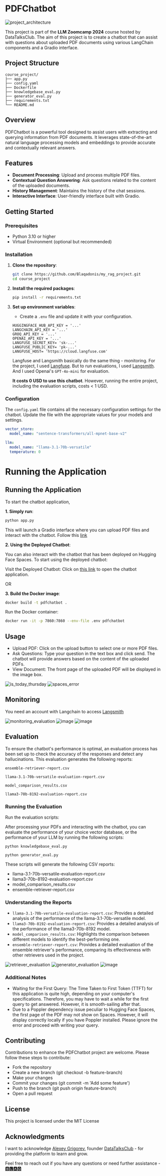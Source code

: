 # PDFChatbot

![project_architecture](https://github.com/user-attachments/assets/76c3e4e2-4151-4438-b25b-621f97b131bf)


This project is part of the **LLM Zoomcamp 2024** course hosted by DataTalksClub. The aim of this project is to create a chatbot that can assist with questions about uploaded PDF documents using various LangChain components and a Gradio interface.

## Project Structure
```
course_project/
├── app.py
├── config.yaml
├── Dockerfile
├── knowledgebase_eval.py
├── generator_eval.py
├── requirements.txt
└── README.md

```


## Overview

PDFChatbot is a powerful tool designed to assist users with extracting and querying information from PDF documents. It leverages state-of-the-art natural language processing models and embeddings to provide accurate and contextually relevant answers.

## Features

- **Document Processing**: Upload and process multiple PDF files.
- **Contextual Question Answering**: Ask questions related to the content of the uploaded documents.
- **History Management**: Maintains the history of the chat sessions.
- **Interactive Interface**: User-friendly interface built with Gradio.

## Getting Started

### Prerequisites

- Python 3.10 or higher
- Virtual Environment (optional but recommended)

### Installation

1. **Clone the repository**:
    ```sh
    git clone https://github.com/Blaqadonis/my_rag_project.git
    cd course_project
    ```

2. **Install the required packages**:
    ```sh
    pip install -r requirements.txt
    ```

3. **Set up environment variables**:
    - Create a `.env` file and update it with your configuration.
    ```env
    HUGGINGFACE_HUB_API_KEY = '...'
    LANGCHAIN_API_KEY = '...'
    GROQ_API_KEY = '...'
    OPENAI_API_KEY = '...'
    LANGFUSE_SECRET_KEY= 'sk-...'
    LANGFUSE_PUBLIC_KEY= 'pk-...'
    LANGFUSE_HOST= 'https://cloud.langfuse.com'
    ```
    Langfuse and Langsmith basically do the same thing - monitoring. For the project, I used [Langfuse](https://cloud.langfuse.com/project/clwuk3f8o0000bzc5mov0mjsa/traces/350841d0-16a1-47fd-8750-db04d36780f1). But to run evaluations, I used [Langsmith](https://smith.langchain.com/o/f2adffe6-d93b-5c6f-9047-1174f7260035/projects/p/f4ce8c05-5aa0-4bc8-8cc4-bfac3afe2736?timeModel=%7B%22duration%22%3A%227d%22%7D). And I used Openai's ```GPT-4o-mini``` for evaluation. 
    
   **It costs 0 USD to use this chatbot**. However, running the entire project, including the evaluation scripts, costs < 1 USD.

### Configuration

The `config.yaml` file contains all the necessary configuration settings for the chatbot. Update the file with the appropriate values for your models and settings.

```yaml
vector_store:
  model_name: "sentence-transformers/all-mpnet-base-v2"  

llm:
  model_name: "llama-3.1-70b-versatile"    
  temperature: 0
```



Running the Application
=======
## Running the Application

To start the chatbot application, 

**1. Simply run**:

```sh
python app.py
```
This will launch a Gradio interface where you can upload PDF files and interact with the chatbot. Follow this [link](http://localhost:7860/)

**2. Using the Deployed Chatbot**:

You can also interact with the chatbot that has been deployed on Hugging Face Spaces. To start using the deployed chatbot:

Visit the Deployed Chatbot: 
Click on [this link](https://huggingface.co/spaces/Blaqadonis/Blaqs-PDF-Chatbot) to open the chatbot application.

OR

**3. Build the Docker image**:
```sh
docker build -t pdfchatbot .
```

Run the Docker container:

```sh
docker run -it -p 7860:7860 --env-file .env pdfchatbot
```

## Usage
* Upload PDF: Click on the upload button to select one or more PDF files.
* Ask Questions: Type your question in the text box and click send. The chatbot will provide answers based on the content of the uploaded PDFs.
* View Document: The front page of the uploaded PDF will be displayed in the image box.

![is_today_thursday](https://github.com/user-attachments/assets/f399931c-3435-4829-a7b7-bf99ff073093)
![spaces_error](https://github.com/user-attachments/assets/9a9b8e2f-7f9a-47bf-a6c7-c4eb383f7ad7)


## Monitoring
You need an account with Langchain to access [Langsmith](https://smith.langchain.com/o/f2adffe6-d93b-5c6f-9047-1174f7260035/projects/p/3eb74abf-1641-4802-a971-d5d244e6ac86?timeModel=%7B%22duration%22%3A%227d%22%7D)

![monitoring_evaluation](https://github.com/user-attachments/assets/1c1df7c2-45c7-40db-a75c-2e152658288c)
![image](https://github.com/user-attachments/assets/83019e02-ee80-4f9c-bc04-b4db7e7cb07f)
![image](https://github.com/user-attachments/assets/fa738cfe-f325-4fb2-9d02-d67efc8661ee)





## Evaluation
To ensure the chatbot's performance is optimal, an evaluation process has been set up to check the accuracy of the responses and detect any hallucinations. This evaluation generates the following reports:

```ensemble-retriever-report.csv```

```llama-3.1-70b-versatile-evaluation-report.csv```

```model_comparison_results.csv```

```llama3-70b-8192-evaluation-report.csv```

### Running the Evaluation
Run the evaluation scripts:

After processing your PDFs and interacting with the chatbot, you can evaluate the performance of your choice vector database, or the performance of your LLM
by running the following scripts:

``` python knowledgebase_eval.py ```

``` python generator_eval.py ```

These scripts will generate the following CSV reports:

* llama-3.1-70b-versatile-evaluation-report.csv
* llama3-70b-8192-evaluation-report.csv
* model_comparison_results.csv
* ensemble-retriever-report.csv

### Understanding the Reports
* ```llama-3.1-70b-versatile-evaluation-report.csv```: Provides a detailed analysis of the performance of the llama-3.1-70b-versatile model.
* ```llama3-70b-8192-evaluation-report.csv```: Provides a detailed analysis of the performance of the llama3-70b-8192 model.
* ```model_comparison_results.csv```: Highlights the comparison between different models to identify the best-performing one.
* ```ensemble-retriever-report.csv```: Provides a detailed evaluation of the ensemble retriever's performance, comparing its effectiveness with   other retrievers used in the project.

![retriever_evaluation](https://github.com/user-attachments/assets/ff47e677-4b20-4ed4-ba93-39b08ec87c8f)
![generator_evaluation](https://github.com/user-attachments/assets/94244ca7-ff1a-4961-a13c-444bd293004e)
![image](https://github.com/user-attachments/assets/a44c4cea-3bba-4116-bb58-52219e0dc984)





### Additional Notes
- Waiting for the First Query: The Time Taken to First Token (TTFT) for this application is quite high, depending on your computer's specifications. Therefore, you may have to wait a while for the first query to get answered. However, it is smooth-sailing after that.
- Due to a Poppler dependency issue peculiar to Hugging Face Spaces, the first page of the PDF may not show on Spaces. However, it will display correctly locally if you have Poppler installed. Please ignore the error and proceed with writing your query.

## Contributing
Contributions to enhance the PDFChatbot project are welcome. Please follow these steps to contribute:

* Fork the repository
* Create a new branch (git checkout -b feature-branch)
* Make your changes
* Commit your changes (git commit -m 'Add some feature')
* Push to the branch (git push origin feature-branch)
* Open a pull request

## License
This project is licensed under the MIT License

## Acknowledgments
I want to acknowledge [Alexey Grigorev](https://www.linkedin.com/in/agrigorev/), founder [DataTalksClub](https://datatalks.club/) - for providing the platform to learn and grow.

Feel free to reach out if you have any questions or need further assistance - [🅱🅻🅰🆀](https://www.linkedin.com/in/chinonsoodiaka/)
